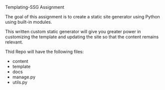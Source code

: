 Templating-SSG Assignment

The goal of this assignment is to create a static site generator using Python using built-in modules.

This written custom static generator will give you greater power in customizing the template and updating the site so that the content remains relevant.

Thid Repo will have the following files:

  <ul>
    <li>content</li>
    <li>template</li>
    <li>docs</li>
    <li>manage.py</li>
    <li>utils.py</li>
  </ul>